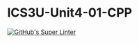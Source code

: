 # ICS3U-Unit4-01-CPP

[![GitHub's Super Linter](https://github.com/Joshua-Yeung-2/ICS3U-Unit4-01-CPP/workflows/GitHub's%20Super%20Linter/badge.svg)](https://github.com/Joshua-Yeung-2/ICS3U-Unit4-01-CPP/actions)
